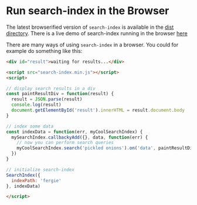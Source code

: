 # Run search-index in the Browser

The latest browserified version of `search-index` is available in the
<a href="../dist">dist directory</a>. There is a live demo of
search-index running in the browser
[here](https://cdn.rawgit.com/fergiemcdowall/search-index/master/doc/demo/index.html)


There are many ways of using `search-index` in a browser. You could
for example do something like this:

```html
<div id="result">waiting for results...</div>

<script src="search-index.min.js"></script>
<script>

// display search results in a div
const paintResultDiv = function(result) {
  result = JSON.parse(result)
  console.log(result)
  document.getElementById('result').innerHTML = result.document.body
}

// index some data
const indexData = function(err, myCoolSearchIndex) {
  mySearchIndex.callbackyAdd({}, data, function(err) {
    // now you can perform search queries
    myCoolSearchIndex.search('pickled onions').on('data', paintResultDiv)
  })
}

// initialize search-index
SearchIndex({
  indexPath: 'fergie'
}, indexData) 

</script>
```
